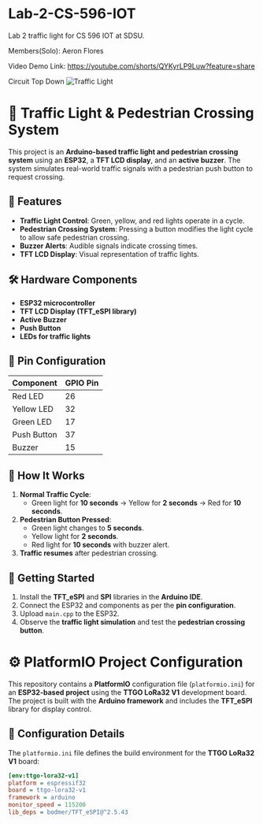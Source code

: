 # Lab-2-CS-596-IOT
Lab 2 traffic light for CS 596 IOT at SDSU.

Members(Solo): Aeron Flores 

Video Demo Link: https://youtube.com/shorts/QYKyrLP9Luw?feature=share

Circuit Top Down
![Traffic Light](https://github.com/user-attachments/assets/10eec23e-92d7-4287-98fb-c4da9daf4a82)


# 🚦 Traffic Light & Pedestrian Crossing System  

This project is an **Arduino-based traffic light and pedestrian crossing system** using an **ESP32**, a **TFT LCD display**, and an **active buzzer**. The system simulates real-world traffic signals with a pedestrian push button to request crossing.

## 📌 Features  
- **Traffic Light Control**: Green, yellow, and red lights operate in a cycle.  
- **Pedestrian Crossing System**: Pressing a button modifies the light cycle to allow safe pedestrian crossing.  
- **Buzzer Alerts**: Audible signals indicate crossing times.  
- **TFT LCD Display**: Visual representation of traffic lights.

## 🛠 Hardware Components  
- **ESP32 microcontroller**  
- **TFT LCD Display (TFT_eSPI library)**  
- **Active Buzzer**  
- **Push Button**  
- **LEDs for traffic lights**  

## 🔧 Pin Configuration  
| Component     | GPIO Pin |
|--------------|---------|
| Red LED      | 26      |
| Yellow LED   | 32      |
| Green LED    | 17      |
| Push Button  | 37      |
| Buzzer       | 15      |

## 📝 How It Works  
1. **Normal Traffic Cycle**:  
   - Green light for **10 seconds** → Yellow for **2 seconds** → Red for **10 seconds**.  
2. **Pedestrian Button Pressed**:  
   - Green light changes to **5 seconds**.  
   - Yellow light for **2 seconds**.  
   - Red light for **10 seconds** with buzzer alert.  
3. **Traffic resumes** after pedestrian crossing.


## 🚀 Getting Started  
1. Install the **TFT_eSPI** and **SPI** libraries in the **Arduino IDE**.  
2. Connect the ESP32 and components as per the **pin configuration**.  
3. Upload `main.cpp` to the ESP32.  
4. Observe the **traffic light simulation** and test the **pedestrian crossing button**.  

# ⚙️ PlatformIO Project Configuration  

This repository contains a **PlatformIO** configuration file (`platformio.ini`) for an **ESP32-based project** using the **TTGO LoRa32 V1** development board. The project is built with the **Arduino framework** and includes the **TFT_eSPI** library for display control.

## 📌 Configuration Details  

The `platformio.ini` file defines the build environment for the **TTGO LoRa32 V1** board:

```ini
[env:ttgo-lora32-v1]
platform = espressif32
board = ttgo-lora32-v1
framework = arduino
monitor_speed = 115200
lib_deps = bodmer/TFT_eSPI@^2.5.43



